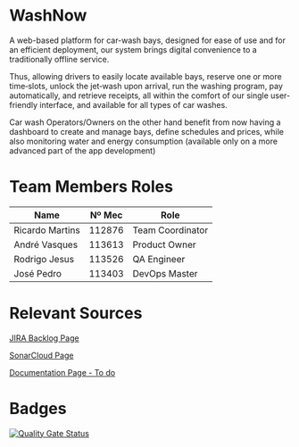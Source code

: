 # WashNow
A web-based platform for car-wash bays, designed for ease of use and for an efficient deployment, our system brings digital convenience to a traditionally offline service.


Thus, allowing drivers to easily locate available bays, reserve one or more time‑slots, unlock the jet‑wash upon arrival, run the washing program, pay automatically, and retrieve receipts, all within the comfort of our single user-friendly interface, and available for all types of car washes. 

 Car wash Operators/Owners on the other hand benefit from now having a dashboard to create and manage bays, define schedules and prices, while also monitoring water and energy consumption (available only on a more advanced part of the app development)  

# Team Members Roles

| Name            | Nº Mec | Role |
|-----------------|--------|-------|
| Ricardo Martins | 112876 | Team Coordinator |
| André Vasques   | 113613 | Product Owner |
| Rodrigo Jesus   | 113526 | QA Engineer |
| José Pedro      | 113403 | DevOps Master |

# Relevant Sources
[JIRA Backlog Page](https://jpsopedro04.atlassian.net/jira/software/projects/MBA/boards/1?atlOrigin=eyJpIjoiZTJhNTYxNzg0MWZhNGExNDg1ZjNhZjM3ZjA0NzQ5ZDUiLCJwIjoiaiJ9)

[SonarCloud Page](https://sonarcloud.io/project/overview?id=TKahk_WashNow)

[Documentation Page - To do]()

# Badges

[![Quality Gate Status](https://sonarcloud.io/api/project_badges/measure?project=WashNow_WashNow&metric=alert_status)](https://sonarcloud.io/summary/new_code?id=WashNow_WashNow)
